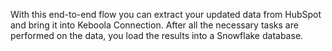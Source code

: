 With this end-to-end flow you can extract your updated data from HubSpot and bring it into Keboola Connection. After all the necessary tasks are performed on the data, you load the results into a Snowflake database.